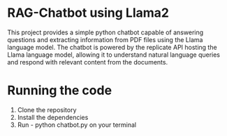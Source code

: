 # RAG-Chatbot using Llama2
This project provides a simple python chatbot capable of answering questions and extracting information from PDF files using the Llama language model. 
The chatbot is powered by the replicate API hosting the Llama language model, allowing it to understand natural language queries and respond with relevant content from the documents.

# Running the code

1. Clone the repository  
2. Install the dependencies  
3. Run - python chatbot.py on your terminal  
